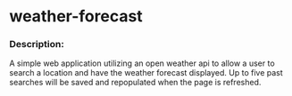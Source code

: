 # weather-forecast

### Description:
A simple web application utilizing an open weather api to allow a user to search a location and have the weather forecast displayed. Up to five past searches will be saved and repopulated when the page is refreshed.
